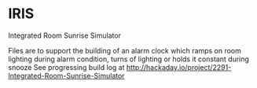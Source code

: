 IRIS
====

Integrated Room Sunrise Simulator

Files are to support the building of an alarm clock which ramps on room lighting during alarm condition, turns of lighting or holds it constant during snooze
See progressing build log at http://hackaday.io/project/2291-Integrated-Room-Sunrise-Simulator
